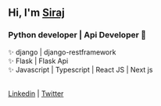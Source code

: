## Hi, I'm [Siraj]

### Python developer | Api Developer 🚧

✨ django | django-restframework<br/>
✨ Flask | Flask Api <br/>
✨ Javascript | Typescript | React JS | Next js <br/>
<br/>

[Linkedin] | [Twitter]

<br/>

[Siraj]: https://portfolio-2-0-hazel-one.vercel.app/
[Twitter]: https://twitter.com/engsiraj_
[Linkedin]: https://linkedin.com/in/engsiraj

